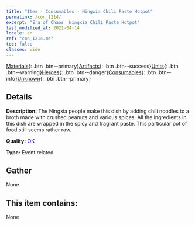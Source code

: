```yaml
---
title: "Item - Consumables - Ningxia Chili Paste Hotpot"
permalink: /con_1214/
excerpt: "Era of Chaos  Ningxia Chili Paste Hotpot"
last_modified_at: 2021-04-14
locale: en
ref: "con_1214.md"
toc: false
classes: wide
---
```

 [Materials](/Items/){: .btn .btn--primary}[Artifacts](/Items/Artifacts/){: .btn .btn--success}[Units](/Items/Units/){: .btn .btn--warning}[Heroes](/Items/Heroes/){: .btn .btn--danger}[Consumables](/Items/Consumables/){: .btn .btn--info}[Unknown](/Items/Unknown/){: .btn .btn--primary}

## Details
 **Description:** The Ningxia people make this dish by adding chili noodles to a broth made with crushed peanuts and various spices. All the ingredients in this dish are wrapped in the spicy and fragrant paste. This particular pot of food still seems rather raw.

 **Quality:** <span style="color: #0000CD">OK</span>

 **Type:** Event related

## Gather

  None

## This item contains:

  None

